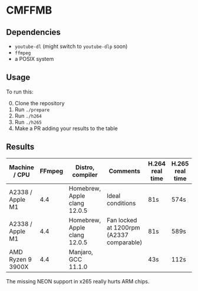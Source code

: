 # CMFFMB

## Dependencies

- `youtube-dl` (might switch to `youtube-dlp` soon)
- `ffmpeg`
- a POSIX system

## Usage

To run this:

0. Clone the repository
1. Run `./prepare`
2. Run `./h264`
3. Run `./h265`
4. Make a PR adding your results to the table

## Results

| Machine / CPU     | FFmpeg | Distro, compiler             | Comments                                 | H.264 real time | H.265 real time |
|-------------------|--------|------------------------------|------------------------------------------|-----------------|-----------------|
| A2338 / Apple M1  | 4.4    | Homebrew, Apple clang 12.0.5 | Ideal conditions                         | 81s             | 574s            |
| A2338 / Apple M1  | 4.4    | Homebrew, Apple clang 12.0.5 | Fan locked at 1200rpm (A2337 comparable) | 81s             | 589s            |
| AMD Ryzen 9 3900X | 4.4    | Manjaro, GCC 11.1.0          |                                          | 43s             | 112s            |

The missing NEON support in x265 really hurts ARM chips.

<!-- vim: set wrap! : -->
